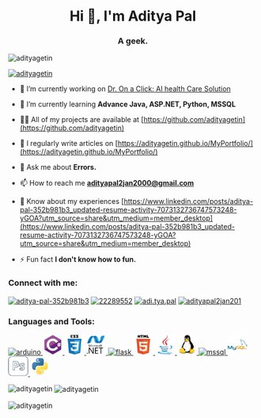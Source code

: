 <h1 align="center">Hi 👋, I'm Aditya Pal</h1>
<h3 align="center">A geek.</h3>

<p align="left"> <img src="https://komarev.com/ghpvc/?username=adityagetin&label=Profile%20views&color=0e75b6&style=flat" alt="adityagetin" /> </p>

<p align="left"> <a href="https://github.com/ryo-ma/github-profile-trophy"><img src="https://github-profile-trophy.vercel.app/?username=adityagetin" alt="adityagetin" /></a> </p>

- 🔭 I’m currently working on [Dr. On a Click: AI health Care Solution](https://github.com/adityagetin/Dr.On-A-Click-AI-Based-Health-Care-Solution-AI-Disease-Prediction-Module-.git)

- 🌱 I’m currently learning **Advance Java, ASP.NET, Python, MSSQL**

- 👨‍💻 All of my projects are available at [https://github.com/adityagetin](https://github.com/adityagetin)

- 📝 I regularly write articles on [https://adityagetin.github.io/MyPortfolio/](https://adityagetin.github.io/MyPortfolio/)

- 💬 Ask me about **Errors.**

- 📫 How to reach me **adityapal2jan2000@gmail.com**

- 📄 Know about my experiences [https://www.linkedin.com/posts/aditya-pal-352b981b3_updated-resume-activity-7073132736747573248-yGOA?utm_source=share&utm_medium=member_desktop](https://www.linkedin.com/posts/aditya-pal-352b981b3_updated-resume-activity-7073132736747573248-yGOA?utm_source=share&utm_medium=member_desktop)

- ⚡ Fun fact **I don't know how to fun.**

<h3 align="left">Connect with me:</h3>
<p align="left">
<a href="https://linkedin.com/in/aditya-pal-352b981b3" target="blank"><img align="center" src="https://raw.githubusercontent.com/rahuldkjain/github-profile-readme-generator/master/src/images/icons/Social/linked-in-alt.svg" alt="aditya-pal-352b981b3" height="30" width="40" /></a>
<a href="https://stackoverflow.com/users/22289552" target="blank"><img align="center" src="https://raw.githubusercontent.com/rahuldkjain/github-profile-readme-generator/master/src/images/icons/Social/stack-overflow.svg" alt="22289552" height="30" width="40" /></a>
<a href="https://instagram.com/adi.tya.pal" target="blank"><img align="center" src="https://raw.githubusercontent.com/rahuldkjain/github-profile-readme-generator/master/src/images/icons/Social/instagram.svg" alt="adi.tya.pal" height="30" width="40" /></a>
<a href="https://www.hackerrank.com/adityapal2jan201" target="blank"><img align="center" src="https://raw.githubusercontent.com/rahuldkjain/github-profile-readme-generator/master/src/images/icons/Social/hackerrank.svg" alt="adityapal2jan201" height="30" width="40" /></a>
</p>

<h3 align="left">Languages and Tools:</h3>
<p align="left"> <a href="https://www.arduino.cc/" target="_blank" rel="noreferrer"> <img src="https://cdn.worldvectorlogo.com/logos/arduino-1.svg" alt="arduino" width="40" height="40"/> </a> <a href="https://www.w3schools.com/cs/" target="_blank" rel="noreferrer"> <img src="https://raw.githubusercontent.com/devicons/devicon/master/icons/csharp/csharp-original.svg" alt="csharp" width="40" height="40"/> </a> <a href="https://www.w3schools.com/css/" target="_blank" rel="noreferrer"> <img src="https://raw.githubusercontent.com/devicons/devicon/master/icons/css3/css3-original-wordmark.svg" alt="css3" width="40" height="40"/> </a> <a href="https://dotnet.microsoft.com/" target="_blank" rel="noreferrer"> <img src="https://raw.githubusercontent.com/devicons/devicon/master/icons/dot-net/dot-net-original-wordmark.svg" alt="dotnet" width="40" height="40"/> </a> <a href="https://flask.palletsprojects.com/" target="_blank" rel="noreferrer"> <img src="https://www.vectorlogo.zone/logos/pocoo_flask/pocoo_flask-icon.svg" alt="flask" width="40" height="40"/> </a> <a href="https://www.w3.org/html/" target="_blank" rel="noreferrer"> <img src="https://raw.githubusercontent.com/devicons/devicon/master/icons/html5/html5-original-wordmark.svg" alt="html5" width="40" height="40"/> </a> <a href="https://www.java.com" target="_blank" rel="noreferrer"> <img src="https://raw.githubusercontent.com/devicons/devicon/master/icons/java/java-original.svg" alt="java" width="40" height="40"/> </a> <a href="https://www.linux.org/" target="_blank" rel="noreferrer"> <img src="https://raw.githubusercontent.com/devicons/devicon/master/icons/linux/linux-original.svg" alt="linux" width="40" height="40"/> </a> <a href="https://www.microsoft.com/en-us/sql-server" target="_blank" rel="noreferrer"> <img src="https://www.svgrepo.com/show/303229/microsoft-sql-server-logo.svg" alt="mssql" width="40" height="40"/> </a> <a href="https://www.mysql.com/" target="_blank" rel="noreferrer"> <img src="https://raw.githubusercontent.com/devicons/devicon/master/icons/mysql/mysql-original-wordmark.svg" alt="mysql" width="40" height="40"/> </a> <a href="https://www.photoshop.com/en" target="_blank" rel="noreferrer"> <img src="https://raw.githubusercontent.com/devicons/devicon/master/icons/photoshop/photoshop-line.svg" alt="photoshop" width="40" height="40"/> </a> <a href="https://www.python.org" target="_blank" rel="noreferrer"> <img src="https://raw.githubusercontent.com/devicons/devicon/master/icons/python/python-original.svg" alt="python" width="40" height="40"/> </a> </p>

<p><img align="left" src="https://github-readme-stats.vercel.app/api/top-langs?username=adityagetin&show_icons=true&locale=en&layout=compact" alt="adityagetin" /></p>

<p>&nbsp;<img align="center" src="https://github-readme-stats.vercel.app/api?username=adityagetin&show_icons=true&locale=en" alt="adityagetin" /></p>

<p><img align="center" src="https://github-readme-streak-stats.herokuapp.com/?user=adityagetin&" alt="adityagetin" /></p>
